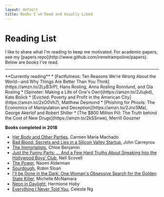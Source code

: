 ```yaml
---
layout: default
title: Books I've Read and Usually Liked
---
```


<h1 class="owner-name">Reading List</h1>
I like to share what I'm reading to keep me motivated. For academic papers, see my [papers repo](http://www.github.com/irenetrampoline/papers). Below are books I've read.

<hr>
**Currently reading**
 * [Factfulness: Ten Reasons We're Wrong About the World--and Why Things Are Better Than You Think](https://amzn.to/2LyB3rP), Hans Rosling, Anna Rosling Ronnlund, and Ola Rosling
 * [Spinster: Making a Life of One's Own](https://amzn.to/2Jlujkd), Kate Bolick
 * [Evicted: Poverty and Profit in the American City](https://amzn.to/2xO0Vh7), Matthew Desmond
 * [Phishing for Phools: The Economics of Manipulation and Deception](https://amzn.to/2JncSMa), George Akerlof and Robert Shiller
 * [The $800 Million Pill: The Truth behind the Cost of New Drugs](https://amzn.to/2kSSnwe), Merrill Goozner

**Books completed in 2018**

 * [Her Body and Other Parties](https://amzn.to/2JkxRiz), Carmen Maria Machado
 * [Bad Blood: Secrets and Lies in a Silicon Valley Startup](https://amzn.to/2JB9fp6), John Carreyrou
 * [The Immortalists](https://amzn.to/2xQKtwA), Chloe Benjamin
 * [Just the Funny Parts: … And a Few Hard Truths About Sneaking Into the Hollywood Boys’ Club](https://amzn.to/2JiR4Be), Nell Scovell
 * [The Power](https://amzn.to/2JrKfRn), Naomi Alderman
 * [Sourdough](https://amzn.to/2xYnNeb), Robin Sloan
 * [I'll be Gone in the Dark: One Woman's Obsessive Search for the Golden State Killer](https://amzn.to/2Jnw6RO), Michelle McNamara
 * [Neon in Daylight](https://amzn.to/2xOMkC8), Hermione Hoby
 * [Everything I Never Told You](https://amzn.to/2xQYz16), Celeste Ng